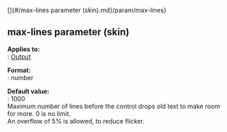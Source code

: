 []{#/max-lines parameter (skin).md}/param/max-lines}    
## max-lines parameter (skin)    
**Applies to:**    
:   [Output](/%7Bskin%7D/control/output)    
<!-- -->    
**Format:**    
:   number    
<!-- -->    
**Default value:**    
:   1000    
Maximum number of lines before the control drops old text to make room    
for more. 0 is no limit.    
An overflow of 5% is allowed, to reduce flicker.  